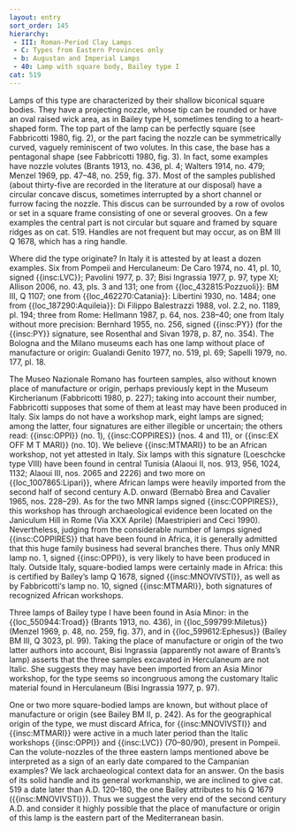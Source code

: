 ```yaml
---
layout: entry
sort_order: 145
hierarchy:
 - III: Roman-Period Clay Lamps
 - C: Types from Eastern Provinces only
 - b: Augustan and Imperial Lamps
 - 40: Lamp with square body, Bailey type I
cat: 519
---
```


Lamps of this type are characterized by their shallow biconical square bodies. They have a projecting nozzle, whose tip can be rounded or have an oval raised wick area, as in Bailey type H, sometimes tending to a heart-shaped form. The top part of the lamp can be perfectly square (see Fabbricotti 1980, fig. 2), or the part facing the nozzle can be symmetrically curved, vaguely reminiscent of two volutes. In this case, the base has a pentagonal shape (see Fabbricotti 1980, fig. 3). In fact, some examples have nozzle volutes (Brants 1913, no. 436, pl. 4; Walters 1914, no. 479; Menzel 1969, pp. 47–48, no. 259, fig. 37). Most of the samples published (about thirty-five are recorded in the literature at our disposal) have a circular concave discus, sometimes interrupted by a short channel or furrow facing the nozzle. This discus can be surrounded by a row of ovolos or set in a square frame consisting of one or several grooves. On a few examples the central part is not circular but square and framed by square ridges as on cat. 519. Handles are not frequent but may occur, as on BM III Q 1678, which has a ring handle.

Where did the type originate? In Italy it is attested by at least a dozen examples. Six from Pompeii and Herculaneum: De Caro 1974, no. 41, pl. 10, signed {{insc:LVC}}; Pavolini 1977, p. 37; Bisi Ingrassia 1977, p. 97, type XI; Allison 2006, no. 43, pls. 3 and 131; one from {{loc_432815:Pozzuoli}}: BM III, Q 1107; one from {{loc_462270:Catania}}: Libertini 1930, no. 1484; one from {{loc_187290:Aquileia}}: Di Filippo Balestrazzi 1988, vol. 2.2, no. 1189, pl. 194; three from Rome: Hellmann 1987, p. 64, nos. 238–40; one from Italy without more precision: Bernhard 1955, no. 256, signed {{insc:PY}} (for the {{insc:PY}} signature, see Rosenthal and Sivan 1978, p. 87, no. 354). The Bologna and the Milano museums each has one lamp without place of manufacture or origin: Gualandi Genito 1977, no. 519, pl. 69; Sapelli 1979, no. 177, pl. 18.

The Museo Nazionale Romano has fourteen samples, also without known place of manufacture or origin, perhaps previously kept in the Museum Kircherianum (Fabbricotti 1980, p. 227); taking into account their number, Fabbricotti supposes that some of them at least may have been produced in Italy. Six lamps do not have a workshop mark, eight lamps are signed; among the latter, four signatures are either illegible or uncertain; the others read: {{insc:OPPI}} (no. 1), {{insc:COPPIRES}} (nos. 4 and 11), or {{insc:EX OFF M T MARI}} (no. 10). We believe {{insc:MTMARI}} to be an African workshop, not yet attested in Italy. Six lamps with this signature (Loeschcke type VIII) have been found in central Tunisia (Alaoui II, nos. 913, 956, 1024, 1132; Alaoui III, nos. 2065 and 2226) and two more on {{loc_1007865:Lipari}}, where African lamps were heavily imported from the second half of second century A.D. onward (Bernabò Brea and Cavalier 1965, nos. 228–29). As for the two MNR lamps signed {{insc:COPPIRES}}, this workshop has through archaeological evidence been located on the Janiculum Hill in Rome (Via XXX Aprile) (Maestripieri and Ceci 1990). Nevertheless, judging from the considerable number of lamps signed {{insc:COPPIRES}} that have been found in Africa, it is generally admitted that this huge family business had several branches there. Thus only MNR lamp no. 1, signed {{insc:OPPI}}, is very likely to have been produced in Italy. Outside Italy, square-bodied lamps were certainly made in Africa: this is certified by Bailey’s lamp Q 1678, signed {{insc:MNOVIVSTI}}, as well as by Fabbricotti‘s lamp no. 10, signed {{insc:MTMARI}}, both signatures of recognized African workshops.

Three lamps of Bailey type I have been found in Asia Minor: in the {{loc_550944:Troad}} (Brants 1913, no. 436), in {{loc_599799:Miletus}} (Menzel 1969, p. 48, no. 259, fig. 37), and in {{loc_599612:Ephesus}} (Bailey BM III, Q 3023, pl. 99). Taking the place of manufacture or origin of the two latter authors into account, Bisi Ingrassia (apparently not aware of Brants’s lamp) asserts that the three samples excavated in Herculaneum are not Italic. She suggests they may have been imported from an Asia Minor workshop, for the type seems so incongruous among the customary Italic material found in Herculaneum (Bisi Ingrassia 1977, p. 97).

One or two more square-bodied lamps are known, but without place of manufacture or origin (see Bailey BM II, p. 242). As for the geographical origin of the type, we must discard Africa, for {{insc:MNOVIVSTI}} and {{insc:MTMARI}} were active in a much later period than the Italic workshops {{insc:OPPI}} and {{insc:LVC}} (70–80/90), present in Pompeii. Can the volute-nozzles of the three eastern lamps mentioned above be interpreted as a sign of an early date compared to the Campanian examples? We lack archaeological context data for an answer. On the basis of its solid handle and its general workmanship, we are inclined to give cat. 519 a date later than A.D. 120–180, the one Bailey attributes to his Q 1679 ({{insc:MNOVIVSTI}}). Thus we suggest the very end of the second century A.D. and consider it highly possible that the place of manufacture or origin of this lamp is the eastern part of the Mediterranean basin.
